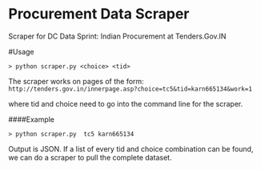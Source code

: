 Procurement Data Scraper
=========================

Scraper for DC Data Sprint: Indian Procurement at Tenders.Gov.IN


#Usage

    > python scraper.py <choice> <tid>
    
The scraper works on pages of the form: `http://tenders.gov.in/innerpage.asp?choice=tc5&tid=karn665134&work=1`

where tid and choice need to go into the command line for the scraper.  

####Example

    > python scraper.py  tc5 karn665134

Output is JSON.  If a list of every tid and choice combination can be found, we can do a scraper to pull the complete dataset.






